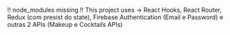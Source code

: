
!! node_modules missing !!
This project uses -> React Hooks, React Router, Redux (com presist do state), Firebase Authentication (Email e Password) e outras 2 APIs (Makeup e Cocktails APIs)
